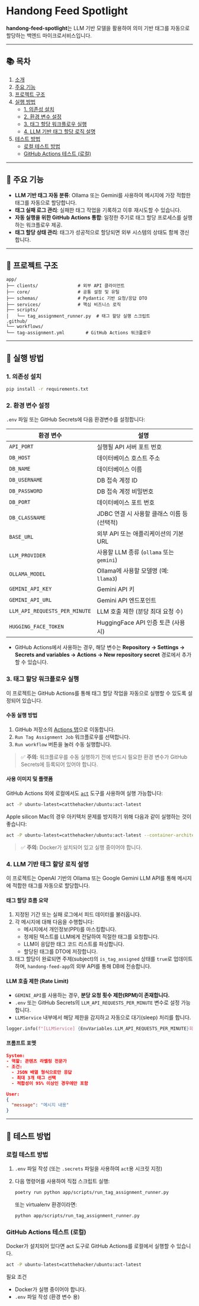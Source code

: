 # Handong Feed Spotlight

**handong-feed-spotlight**는 LLM 기반 모델을 활용하여 의미 기반 태그를 자동으로 할당하는 백엔드 마이크로서비스입니다.

---
## 📚 목차

1. [소개](#handong-feed-spotlight)
2. [주요 기능](#-주요-기능)
3. [프로젝트 구조](#-프로젝트-구조)
4. [실행 방법](#-실행-방법)
   - [1. 의존성 설치](#1-의존성-설치)
   - [2. 환경 변수 설정](#2-환경-변수-설정)
   - [3. 태그 할당 워크플로우 실행](#3-태그-할당-워크플로우-실행)
   - [4. LLM 기반 태그 할당 로직 설명](#4-llm-기반-태그-할당-로직-설명)
5. [테스트 방법](#-테스트-방법)
   - [로컬 테스트 방법](#로컬-테스트-방법)
   - [GitHub Actions 테스트 (로컬)](#github-actions-테스트-로컬)
---

## 📌 주요 기능

- **LLM 기반 태그 자동 분류**: Ollama 또는 Gemini를 사용하여 메시지에 가장 적합한 태그를 자동으로 할당합니다.
- **태그 실패 로그 관리**: 실패한 태그 작업을 기록하고 이후 재시도할 수 있습니다.
- **자동 실행을 위한 GitHub Actions 통합**: 일정한 주기로 태그 할당 프로세스를 실행하는 워크플로우 제공.
- **태그 할당 상태 관리**: 태그가 성공적으로 할당되면 외부 시스템의 상태도 함께 갱신합니다.

---

## 📂 프로젝트 구조
```text
app/
├── clients/               # 외부 API 클라이언트
├── core/                  # 공통 설정 및 유틸
├── schemas/               # Pydantic 기반 요청/응답 DTO
├── services/              # 핵심 비즈니스 로직
├── scripts/
│   └── tag_assignment_runner.py  # 태그 할당 실행 스크립트
.github/
└── workflows/
└── tag-assignment.yml        # GitHub Actions 워크플로우
```

---

## 🚀 실행 방법

### 1. 의존성 설치

```bash
pip install -r requirements.txt
```

### 2. 환경 변수 설정

`.env` 파일 또는 GitHub Secrets에 다음 환경변수를 설정합니다:

| 환경 변수 | 설명 |
|-----------|------|
| `API_PORT` | 실행될 API 서버 포트 번호 |
| `DB_HOST` | 데이터베이스 호스트 주소 |
| `DB_NAME` | 데이터베이스 이름 |
| `DB_USERNAME` | DB 접속 계정 ID |
| `DB_PASSWORD` | DB 접속 계정 비밀번호 |
| `DB_PORT` | 데이터베이스 포트 번호 |
| `DB_CLASSNAME` | JDBC 연결 시 사용할 클래스 이름 등 (선택적) |
| `BASE_URL` | 외부 API 또는 애플리케이션의 기본 URL |
| `LLM_PROVIDER` | 사용할 LLM 종류 (`ollama` 또는 `gemini`) |
| `OLLAMA_MODEL` | Ollama에 사용할 모델명 (예: `llama3`) |
| `GEMINI_API_KEY` | Gemini API 키 |
| `GEMINI_API_URL` | Gemini API 엔드포인트 |
| `LLM_API_REQUESTS_PER_MINUTE` | LLM 호출 제한 (분당 최대 요청 수) |
| `HUGGING_FACE_TOKEN` | HuggingFace API 인증 토큰 (사용 시) |

- GitHub Actions에서 사용하는 경우, 해당 변수는 **Repository → Settings → Secrets and variables → Actions → New repository secret** 경로에서 추가할 수 있습니다.

### 3. 태그 할당 워크플로우 실행

이 프로젝트는 GitHub Actions를 통해 태그 할당 작업을 자동으로 실행할 수 있도록 설정되어 있습니다.

#### 수동 실행 방법

1. GitHub 저장소의 [Actions 탭](https://github.com/handong-app/handong-feed-spotlight/actions)으로 이동합니다.
2. `Run Tag Assignment Job` 워크플로우를 선택합니다.
3. `Run workflow` 버튼을 눌러 수동 실행합니다.

> ✅ **주의:** 워크플로우를 수동 실행하기 전에 반드시 필요한 환경 변수가 GitHub Secrets에 등록되어 있어야 합니다.

#### 사용 이미지 및 플랫폼

GitHub Actions 외에 로컬에서도 [`act`](https://github.com/nektos/act) 도구를 사용하여 실행 가능합니다:

```bash
act -P ubuntu-latest=catthehacker/ubuntu:act-latest
```
Apple silicon Mac의 경우 아키텍처 문제를 방지하기 위해 다음과 같이 실행하는 것이 좋습니다:
```bash
act -P ubuntu-latest=catthehacker/ubuntu:act-latest --container-architecture linux/amd64
```
> ✅ **주의:** Docker가 설치되어 있고 실행 중이어야 합니다.

### 4. LLM 기반 태그 할당 로직 설명

이 프로젝트는 OpenAI 기반의 Ollama 또는 Google Gemini LLM API를 통해 메시지에 적합한 태그를 자동으로 할당합니다.

#### 태그 할당 흐름 요약

1. 지정된 기간 또는 실패 로그에서 피드 데이터를 불러옵니다.
2. 각 메시지에 대해 다음을 수행합니다:
   - 메시지에서 개인정보(PPI)를 마스킹합니다.
   - 정제된 텍스트를 LLM에게 전달하여 적절한 태그를 요청합니다.
   - LLM이 응답한 태그 코드 리스트를 파싱합니다.
   - 할당된 태그를 DTO에 저장합니다.
3. 태그 할당이 완료되면 주제(subject)의 `is_tag_assigned` 상태를 `true`로 업데이트하며, `handong-feed-app`의 외부 API를 통해 DB에 전송합니다.

#### LLM 호출 제한 (Rate Limit)

- `GEMINI_API`를 사용하는 경우, **분당 요청 횟수 제한(RPM)이 존재합니다.**
- `.env` 또는 GitHub Secrets의 `LLM_API_REQUESTS_PER_MINUTE` 변수로 설정 가능합니다.
- `LLMService` 내부에서 해당 제한을 감지하고 자동으로 대기(sleep) 처리를 합니다.

```python
logger.info(f"[LLMService] {EnvVariables.LLM_API_REQUESTS_PER_MINUTE}회 요청 완료. {wait_seconds}초 대기합니다...")
```
#### 프롬프트 포멧
```json
System:
- 역할: 콘텐츠 라벨링 전문가
- 조건:
  - JSON 배열 형식으로만 응답
  - 최대 3개 태그 선택
  - 적합성이 95% 이상인 경우에만 포함

User:
{
  "message": "메시지 내용"
}
```

---

## 🎯 테스트 방법

### 로컬 테스트 방법

1. `.env` 파일 작성 (또는 `.secrets` 파일을 사용하여 `act`용 시크릿 지정)
2. 다음 명령어를 사용하여 직접 스크립트 실행:

   ```bash
   poetry run python app/scripts/run_tag_assignment_runner.py
   ```
   또는 virtualenv 환경이라면:
   ```bash
   python app/scripts/run_tag_assignment_runner.py
   ```

### GitHub Actions 테스트 (로컬)
Docker가 설치되어 있다면 act 도구로 GitHub Actions를 로컬에서 실행할 수 있습니다.
```bash
act -P ubuntu-latest=catthehacker/ubuntu:act-latest
```
필요 조건 
- Docker가 실행 중이어야 합니다.
- `.env` 파일 작성 (환경 변수 용)
